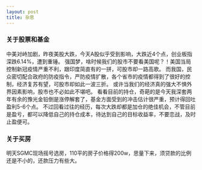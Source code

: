 ```yaml
---
layout: post
title: 杂思
---
```


### 关于股票和基金
中美对峙加剧，昨夜美股大跌，今天A股似乎受到影响，大跌近4个点，创业板指深跌6.14%，遭到重锤。
强国梦，啥时候我们的股市不要看美国呢？！美国当局控制新冠疫情严重不利，跟印度简直有的一拼，可股市却一路高歌。
而我国，民众密切配合政府的防疫指令，严防疫情扩散，各个省市的疫情都得到了很好的控制，经济复苏有望，可股市却如此一波三折。
或许当我们的经济真的强大不惧外界因素影响，股市也不必如此不堪吧。
看看目前的持仓，奇葩的是今天我深套两年有余的豫光金铅倒是涨停解套了，基金方面受到的冲击估计很严重，预计得回吐盈利5-6个点。
不过回看过往的经历，每次大跌却都是加仓的绝佳机会，不管目前是盈亏，都可以降低自己的持仓成本，待达到自己的目标收益率，不要恋战，及时止盈便可。

### 关于买房
明天SGMC现场摇号选房，110平的房子价格得200w，思量下来，须贷款的比例还是不小的，还款压力有些大。

